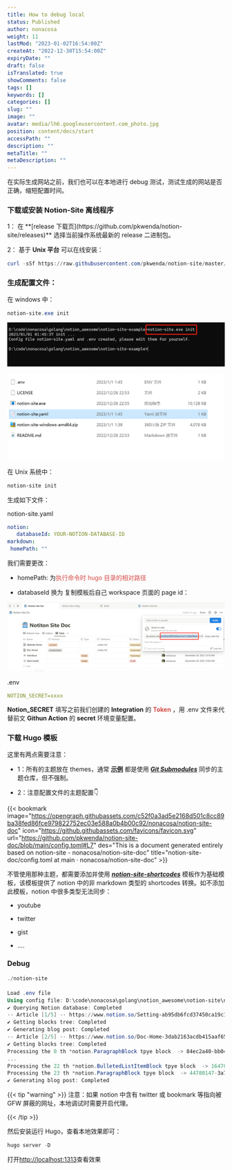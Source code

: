 ```yaml
---
title: How to debug local
status: Published
author: nonacosa
weight: 11
lastMod: "2023-01-02T16:54:00Z"
createAt: "2022-12-30T15:54:00Z"
expiryDate: ""
draft: false
isTranslated: true
showComments: false
tags: []
keywords: []
categories: []
slug: ""
image: ""
avatar: media/lh6.googleusercontent.com_photo.jpg
position: content/docs/start
accessPath: ""
description: ""
metaTitle: ""
metaDescription: ""
---
```

在实际生成网站之前，我们也可以在本地进行 debug 测试，测试生成的网站是否正确，缩短配置时间。

### 下载或安装 Notion-Site 离线程序
<!--more-->1： 在 **[release 下载页](https://github.com/pkwenda/notion-site/releases)** 选择当前操作系统最新的 release 二进制包。

2： 基于 **Unix 平台** 可以在线安装：


 ```powershell
 curl -sSf https://raw.githubusercontent.com/pkwenda/notion-site/master/install.sh | sh
 ```
 

### 生成配置文件：
在 windows 中：


 ```powershell
 notion-site.exe init
 ```
 ![](media/prod-files-secure.s3.us-west-2.amazonaws.com_1c0c5ac5-cec7-406b-a0c1-a096aa230c24.png)

![](media/prod-files-secure.s3.us-west-2.amazonaws.com_c0577af5-0e60-4baa-8cb0-d959f824e204.png)

在 Unix 系统中：


 ```powershell
 notion-site init
 ```
 生成如下文件：

notion-site.yaml


 ```yaml
 notion:
    databaseId: YOUR-NOTION-DATABASE-ID
markdown:
  homePath: ""
 ```
 我们需要更改：

- homePath: 为<span style="color: rgba(212, 76, 71, 1);">执行命令时 hugo 目录的相对路径</span>

- databaseId 换为 复制模板后自己 workspace 页面的 page id：

![](media/prod-files-secure.s3.us-west-2.amazonaws.com_79543d1b-5cb4-4329-89ef-3289191e7231.png)

.env


 ```yaml
 NOTION_SECRET=xxxx
 ```
  **Notion_SECRET** 填写之前我们创建的 **Integration** 的<span style="color: rgba(212, 76, 71, 1);"> **Token** </span>，用 .env 文件来代替前文 **Githun Action** 的 **secret** 环境变量配置。



### 下载 Hugo 模板
这里有两点需要注意：

- 1：所有的主题放在 themes，通常 **[示例](https://github.com/pkwenda/notion-site-doc/tree/main/themes)** 都是使用 ***[Git Submodules](https://git-scm.com/book/en/v2/Git-Tools-Submodules)*** 同步的主题仓库，但不强制。

- 2：注意配置文件的主题配置👇

{{< bookmark image="https://opengraph.githubassets.com/c52f0a3ad5e2168d501c8cc89ba38fed86fce979822752ec03e588a0b4b00c92/nonacosa/notion-site-doc" icon="https://github.githubassets.com/favicons/favicon.svg" url="https://github.com/pkwenda/notion-site-doc/blob/main/config.toml#L7"  des="This is a document generated entirely based on notion-site - nonacosa/notion-site-doc"  title="notion-site-doc/config.toml at main · nonacosa/notion-site-doc"  >}}

不管使用那种主题，都需要添加并使用 ***[notion-site-shortcodes](https://github.com/pkwenda/notion-site-shortcodes)*** 模板作为基础模板，该模板提供了 notion 中的非 markdown 类型的 shortcodes 转换。如不添加此模板，notion 中很多类型无法同步：

- youtube

- twitter

- gist

- ….



### Debug



 ```powershell
 ./notion-site

Load .env file
Using config file: D:\code\nonacosa\golang\notion_awesome\notion-site\notion-site.yaml
✔ Querying Notion database: Completed
-- Article [1/5] -- https://www.notion.so/Setting-ab95db6fcd37450ca19c17e0c3fa99d9 
✔ Getting blocks tree: Completed
✔ Generating blog post: Completed
-- Article [2/5] -- https://www.notion.so/Doc-Home-3dab2163acdb415aaf6514b3c00368c5 
✔ Getting blocks tree: Completed
Processing the 0 th *notion.ParagraphBlock tpye block  -> 84ec2a40-bb04-443a-8e1e-1e66379be280
...
Processing the 22 th *notion.BulletedListItemBlock tpye block  -> 16478784-72cc-4f4e-8362-8344235ead44
Processing the 23 th *notion.ParagraphBlock tpye block  -> 44780147-3a79-411f-8f75-b6a667af1d12
✔ Generating blog post: Completed
 ```
 

{{< tip "warning" >}}
注意：如果 notion 中含有 twitter 或 bookmark 等指向被 GFW 屏蔽的网址，本地调试时需要开启代理。

{{< /tip >}}



然后安装运行 Hugo，查看本地效果即可：


 ```powershell
 hugo server -D
 ```
 打开[http://localhost:1313](http://localhost:1313/)查看效果

